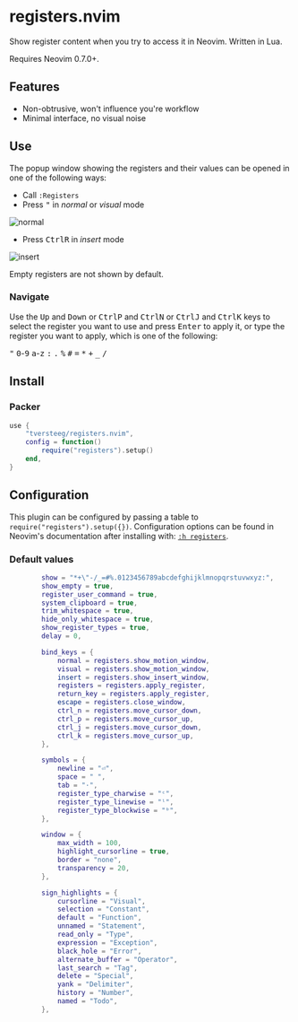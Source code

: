 # registers.nvim

Show register content when you try to access it in Neovim. Written in Lua.

Requires Neovim 0.7.0+.

## Features

- Non-obtrusive, won't influence you're workflow
- Minimal interface, no visual noise

## Use

The popup window showing the registers and their values can be opened in one of the following ways:

- Call `:Registers`
- Press <kbd>"</kbd> in _normal_ or _visual_ mode

![normal](docs/normal.png?raw=true)

- Press <kbd>Ctrl</kbd><kbd>R</kbd> in _insert_ mode

![insert](docs/insert.png?raw=true)

Empty registers are not shown by default.

### Navigate

Use the <kbd>Up</kbd> and <kbd>Down</kbd> or <kbd>Ctrl</kbd><kbd>P</kbd> and <kbd>Ctrl</kbd><kbd>N</kbd> or <kbd>Ctrl</kbd><kbd>J</kbd> and <kbd>Ctrl</kbd><kbd>K</kbd> keys to select the register you want to use and press <kbd>Enter</kbd> to apply it, or type the register you want to apply, which is one of the following:

<kbd>"</kbd> <kbd>0</kbd>-<kbd>9</kbd> <kbd>a</kbd>-<kbd>z</kbd> <kbd>:</kbd> <kbd>.</kbd> <kbd>%</kbd> <kbd>#</kbd> <kbd>=</kbd> <kbd>\*</kbd> <kbd>+</kbd> <kbd>\_</kbd> <kbd>/</kbd>

## Install

### Packer

```lua
use {
	"tversteeg/registers.nvim",
	config = function()
		require("registers").setup()
	end,
}
```

## Configuration

This plugin can be configured by passing a table to `require("registers").setup({})`.
Configuration options can be found in Neovim's documentation after installing with: [`:h registers`](doc/registers.txt).

### Default values

<!-- MARKDOWN-AUTO-DOCS:START (CODE:src=./lua/registers.lua&lines=107-159) -->
<!-- The below code snippet is automatically added from ./lua/registers.lua -->
```lua
        show = "*+\"-/_=#%.0123456789abcdefghijklmnopqrstuvwxyz:",
        show_empty = true,
        register_user_command = true,
        system_clipboard = true,
        trim_whitespace = true,
        hide_only_whitespace = true,
        show_register_types = true,
        delay = 0,

        bind_keys = {
            normal = registers.show_motion_window,
            visual = registers.show_motion_window,
            insert = registers.show_insert_window,
            registers = registers.apply_register,
            return_key = registers.apply_register,
            escape = registers.close_window,
            ctrl_n = registers.move_cursor_down,
            ctrl_p = registers.move_cursor_up,
            ctrl_j = registers.move_cursor_down,
            ctrl_k = registers.move_cursor_up,
        },

        symbols = {
            newline = "⏎",
            space = " ",
            tab = "·",
            register_type_charwise = "ᶜ",
            register_type_linewise = "ˡ",
            register_type_blockwise = "ᵇ",
        },

        window = {
            max_width = 100,
            highlight_cursorline = true,
            border = "none",
            transparency = 20,
        },

        sign_highlights = {
            cursorline = "Visual",
            selection = "Constant",
            default = "Function",
            unnamed = "Statement",
            read_only = "Type",
            expression = "Exception",
            black_hole = "Error",
            alternate_buffer = "Operator",
            last_search = "Tag",
            delete = "Special",
            yank = "Delimiter",
            history = "Number",
            named = "Todo",
        },
```
<!-- MARKDOWN-AUTO-DOCS:END -->
